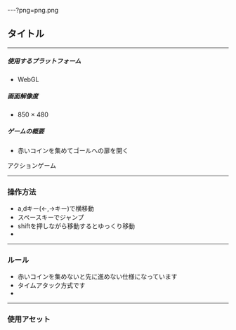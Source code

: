 ---?png=png.png


## タイトル


---

##### 使用するプラットフォーム

- WebGL

##### 画面解像度

- 850 × 480

##### ゲームの概要

- 赤いコインを集めてゴールへの扉を開く

アクションゲーム


---


### 操作方法

- a,dキー(←,→キー)で横移動
- スペースキーでジャンプ
- shiftを押しながら移動するとゆっくり移動
- 


---


### ルール

- 赤いコインを集めないと先に進めない仕様になっています
- タイムアタック方式です
- 

---


### 使用アセット
